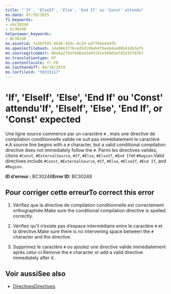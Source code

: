 ```yaml
---
title: "'If', 'ElseIf', 'Else', 'End If' ou 'Const' attendu"
ms.date: 07/20/2015
f1_keywords:
- vbc30248
- bc30248
helpviewer_keywords:
- BC30248
ms.assetid: fa3bf591-8036-459c-8c29-ed7784e444f6
ms.openlocfilehash: 14a9663776ced5d19beb4fbeebdee08b41db3af5
ms.sourcegitcommit: 0be8a279af6d8a43e03141e349d3efd5d35f8767
ms.translationtype: HT
ms.contentlocale: fr-FR
ms.lasthandoff: 04/18/2019
ms.locfileid: "59333117"
---
```

# <a name="if-elseif-else-end-if-or-const-expected"></a><span data-ttu-id="14bb1-102">'If', 'ElseIf', 'Else', 'End If' ou 'Const' attendu</span><span class="sxs-lookup"><span data-stu-id="14bb1-102">'If', 'ElseIf', 'Else', 'End If', or 'Const' expected</span></span>
<span data-ttu-id="14bb1-103">Une ligne source commence par un caractère `#` , mais une directive de compilation conditionnelle valide ne suit pas immédiatement le caractère `#`.</span><span class="sxs-lookup"><span data-stu-id="14bb1-103">A source line begins with a `#` character, but a valid conditional compilation directive does not immediately follow the `#`.</span></span> <span data-ttu-id="14bb1-104">Parmi les directives valides, citons `#Const`, `#ExternalSource`, `#If`, `#Else`, `#ElseIf`, `#End If`et `#Region`.</span><span class="sxs-lookup"><span data-stu-id="14bb1-104">Valid directives include `#Const`, `#ExternalSource`, `#If`, `#Else`, `#ElseIf`, `#End If`, and `#Region`.</span></span>  
  
 <span data-ttu-id="14bb1-105">**ID d’erreur :** BC30248</span><span class="sxs-lookup"><span data-stu-id="14bb1-105">**Error ID:** BC30248</span></span>  
  
## <a name="to-correct-this-error"></a><span data-ttu-id="14bb1-106">Pour corriger cette erreur</span><span class="sxs-lookup"><span data-stu-id="14bb1-106">To correct this error</span></span>  
  
1. <span data-ttu-id="14bb1-107">Vérifiez que la directive de compilation conditionnelle est correctement orthographiée.</span><span class="sxs-lookup"><span data-stu-id="14bb1-107">Make sure the conditional compilation directive is spelled correctly.</span></span>  
  
2. <span data-ttu-id="14bb1-108">Vérifiez qu’il n’existe pas d’espace intermédiaire entre le caractère `#` et la directive.</span><span class="sxs-lookup"><span data-stu-id="14bb1-108">Make sure there is no intervening space between the `#` character and the directive.</span></span>  
  
3. <span data-ttu-id="14bb1-109">Supprimez le caractère `#` ou ajoutez une directive valide immédiatement après celui-ci.</span><span class="sxs-lookup"><span data-stu-id="14bb1-109">Remove the `#` character or add a valid directive immediately after it.</span></span>  
  
## <a name="see-also"></a><span data-ttu-id="14bb1-110">Voir aussi</span><span class="sxs-lookup"><span data-stu-id="14bb1-110">See also</span></span>

- [<span data-ttu-id="14bb1-111">Directives</span><span class="sxs-lookup"><span data-stu-id="14bb1-111">Directives</span></span>](../../visual-basic/language-reference/directives/index.md)
